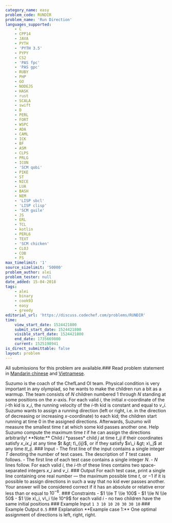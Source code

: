 ```yaml
---
category_name: easy
problem_code: RUNDIR
problem_name: 'Run Direction'
languages_supported:
    - C
    - CPP14
    - JAVA
    - PYTH
    - 'PYTH 3.5'
    - PYPY
    - CS2
    - 'PAS fpc'
    - 'PAS gpc'
    - RUBY
    - PHP
    - GO
    - NODEJS
    - HASK
    - rust
    - SCALA
    - swift
    - D
    - PERL
    - FORT
    - WSPC
    - ADA
    - CAML
    - ICK
    - BF
    - ASM
    - CLPS
    - PRLG
    - ICON
    - 'SCM qobi'
    - PIKE
    - ST
    - NICE
    - LUA
    - BASH
    - NEM
    - 'LISP sbcl'
    - 'LISP clisp'
    - 'SCM guile'
    - JS
    - ERL
    - TCL
    - kotlin
    - PERL6
    - TEXT
    - 'SCM chicken'
    - CLOJ
    - COB
    - FS
max_timelimit: '1'
source_sizelimit: '50000'
problem_author: alei
problem_tester: null
date_added: 15-04-2018
tags:
    - alei
    - binary
    - cook93
    - easy
    - greedy
editorial_url: 'https://discuss.codechef.com/problems/RUNDIR'
time:
    view_start_date: 1524421800
    submit_start_date: 1524421800
    visible_start_date: 1524421800
    end_date: 1735669800
    current: 1525198941
is_direct_submittable: false
layout: problem
---
```

All submissions for this problem are available.### Read problem statement in [Mandarin chinese](http://www.codechef.com/download/translated/COOK93/mandarin/RUNDIR.pdf) and [Vietnamese](http://www.codechef.com/download/translated/COOK93/vietnamese/RUNDIR.pdf).

Suzumo is the coach of the ChefLand OI team. Physical condition is very important in any olympiad, so he wants to make the children run a bit as a warmup. The team consists of $N$ children numbered $1$ through $N$ standing at some positions on the $x$-axis. For each valid $i$, the initial $x$-coordinate of the $i$-th kid is $x\_i$, the running velocity of the $i$-th kid is constant and equal to $v\_i$. Suzumo wants to assign a running direction (left or right, i.e. in the direction of decreasing or increasing $x$-coordinate) to each kid; the children start running at time $0$ in the assigned directions. Afterwards, Suzumo will measure the smallest time $t$ at which some kid passes another one. Help Suzumo compute the maximum time $t$ if he can assign the directions arbitrarily! \*\*Note:\*\* Child $i$ \*passes\* child $j$ at time $t\_{ij}$ if their coordinates satisfy $x\_i x\_j$ at any time $t &gt; t\_{ij}$, or if they satisfy $x\_i &gt; x\_j$ at any time $t t\_{ij}$. ### Input - The first line of the input contains a single integer $T$ denoting the number of test cases. The description of $T$ test cases follows. - The first line of each test case contains a single integer $N$. - $N$ lines follow. For each valid $i$, the $i$-th of these lines contains two space-separated integers $x\_i$ and $v\_i$. ### Output For each test case, print a single line containing one real number — the maximum possible time $t$, or $-1$ if it is possible to assign directions in such a way that no kid ever passes another. Your answer will be considered correct if it has an absolute or relative error less than or equal to $10^{-6}$. ### Constraints - $1 \\le T \\le 100$ - $1 \\le N \\le 50$ - $1 \\le x\_i, v\_i \\le 10^9$ for each valid $i$ - no two children have the same initial positions ### Example Input ``` 1 3 10 10 20 30 30 10 ``` ### Example Output ``` 0.5 ``` ### Explanation \*\*Example case 1:\*\* One optimal assignment of directions is left, right, right.
